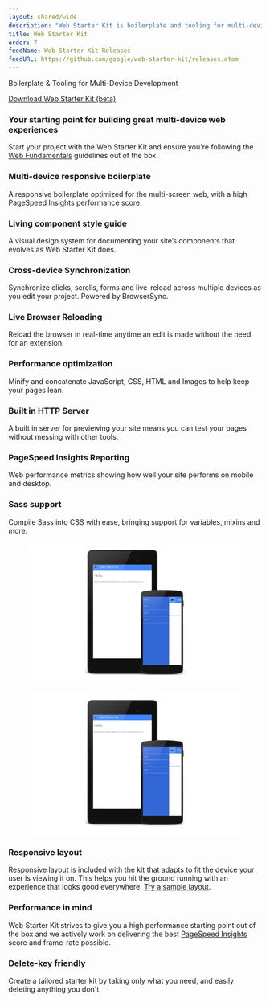 ```yaml
---
layout: shared/wide
description: "Web Starter Kit is boilerplate and tooling for multi-device development"
title: Web Starter Kit
order: 7
feedName: Web Starter Kit Releases
feedURL: https://github.com/google/web-starter-kit/releases.atom
---
```


<div class="wf-subheading">
  <div class="page-content">
    <p>Boilerplate &amp; Tooling for Multi-Device Development</p>
    <a class="mdl-button mdl-js-button mdl-button--raised" href="https://github.com/google/web-starter-kit/releases/latest">Download Web Starter Kit (beta)</a>
  </div>
</div>

<div class="page-content mdl-typography--text-center mdl-grid">
  <div class="mdl-cell mdl-cell--2-col"></div>
  <div class="mdl-cell mdl-cell--8-col">
    <h3>Your starting point for building great multi-device web experiences</h3>
    <p>Start your project with the Web Starter Kit and ensure you're following the <a href="/web/fundamentals/">Web Fundamentals</a> guidelines out of the box.</p>
  </div>
  <div class="mdl-cell mdl-cell--2-col"></div>
</div>


<div class="page-content">
  <div class="mdl-grid mdl-typography--text-center">
    <div class="mdl-cell mdl-cell--3-col">
      <i class="icon icon-multi-device-layouts"></i>
      <h3 class="mdl-typography--title">Multi-device responsive boilerplate</h3>
      <p>A responsive boilerplate optimized for the multi-screen web, with a high PageSpeed Insights performance score.</p>
    </div>
    <div class="mdl-cell mdl-cell--3-col">
      <i class="icon icon-user-input"></i>
      <h3 class="mdl-typography--title">Living component style guide</h3>
      <p>A visual design system for documenting your site’s components that evolves as Web Starter Kit does.</p>
    </div>
    <div class="mdl-cell mdl-cell--3-col">
      <i class="icon icon-chevron-up"></i>
      <h3 class="mdl-typography--title">Cross-device Synchronization</h3>
      <p>Synchronize clicks, scrolls, forms and live-reload across multiple devices as you edit your project. Powered by BrowserSync.</p>
    </div>
    <div class="mdl-cell mdl-cell--3-col">
      <i class="icon icon-cog"></i>
      <h3 class="mdl-typography--title">Live Browser Reloading</h3>
      <p>Reload the browser in real-time anytime an edit is made without the need for an extension.</p>
    </div>
    <div class="mdl-cell mdl-cell--3-col">
      <i class="icon icon-performance"></i>
      <h3 class="mdl-typography--title">Performance optimization</h3>
      <p>Minify and concatenate JavaScript, CSS, HTML and Images to help keep your pages lean.</p>
    </div>
    <div class="mdl-cell mdl-cell--3-col">
      <i class="icon icon-diamond"></i>
      <h3 class="mdl-typography--title">Built in HTTP Server</h3>
      <p>A built in server for previewing your site means you can test your pages without messing with other tools.</p>
    </div>
    <div class="mdl-cell mdl-cell--3-col">
      <i class="icon icon-tick"></i>
      <h3 class="mdl-typography--title">PageSpeed Insights Reporting</h3>
      <p>Web performance metrics showing how well your site performs on mobile and desktop.</p>
    </div>
    <div class="mdl-cell mdl-cell--3-col">
      <i class="icon icon-lessons"></i>
      <h3 class="mdl-typography--title">Sass support</h3>
      <p>Compile Sass into CSS with ease, bringing support for variables, mixins and more.</p>
    </div>
  </div>

  <div class="mdl-grid">
    <figure class="mdl-cell mdl-cell--6-col">
      <img src="../imgs/mobile.png">
    </figure>
    <figure class="mdl-cell mdl-cell--6-col">
      <img src="../imgs/mobile.png">
    </figure>
  </div>

  <div class="mdl-grid">
    <div class="mdl-cell mdl-cell--4-col">
      <h3>Responsive layout</h3>
      <p>
        Responsive layout is included with the kit that adapts to fit the device your user is viewing it on. This helps you hit the ground running with an experience that looks good everywhere. <a href="http://google.github.io/web-starter-kit/hello-world/">Try a sample layout</a>.
      </p>
    </div>
    <div class="mdl-cell mdl-cell--4-col">
      <h3>Performance in mind</h3>
      <p>
        Web Starter Kit strives to give you a high performance starting point out of the box and we actively work on delivering the best <a href="https://developers.google.com/speed/pagespeed/insights/">PageSpeed Insights</a> score and frame-rate possible.
      </p>
    </div>
    <div class="mdl-cell mdl-cell--4-col">
      <h3>Delete-key friendly</h3>
      <p>
        Create a tailored starter kit by taking only what you need, and easily deleting anything you don't.
      </p>
    </div>
  </div>
</div>
